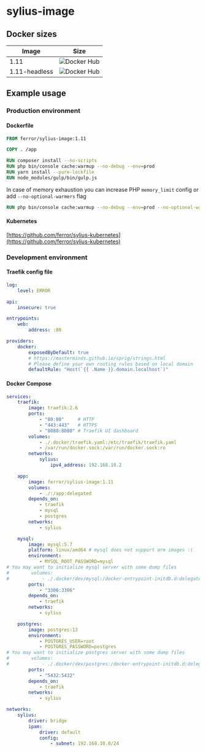 # sylius-image

## Docker sizes

| Image         | Size                                                                            |
|---------------|---------------------------------------------------------------------------------|
| 1.11          | ![Docker Hub](https://badgen.net/docker/size/ferror/sylius-image/1.11)          |
| 1.11-headless | ![Docker Hub](https://badgen.net/docker/size/ferror/sylius-image/1.11-headless) |

## Example usage
### Production environment
#### Dockerfile

```dockerfile
FROM ferror/sylius-image:1.11

COPY . /app

RUN composer install --no-scripts
RUN php bin/console cache:warmup --no-debug --env=prod
RUN yarn install --pure-lockfile
RUN node_modules/gulp/bin/gulp.js
```

In case of memory exhaustion you can increase PHP `memory_limit` config or add `--no-optional-warmers` flag
```dockerfile
RUN php bin/console cache:warmup --no-debug --env=prod --no-optional-warmers
```

#### Kubernetes
[https://github.com/ferror/sylius-kubernetes](https://github.com/ferror/sylius-kubernetes)

### Development environment
#### Traefik config file

```yaml
log:
    level: ERROR

api:
    insecure: true

entrypoints:
    web:
        address: :80

providers:
    docker:
        exposedByDefault: true
        # https://masterminds.github.io/sprig/strings.html
        # Please define your own routing rules based on local domain
        defaultRule: "Host(`{{ .Name }}.domain.localhost`)"
```

#### Docker Compose
```yaml
services:
    traefik:
        image: traefik:2.6
        ports:
            - "80:80"     # HTTP
            - "443:443"   # HTTPS
            - "8080:8080" # Traefik UI dashboard
        volumes:
            - ./.docker/traefik.yaml:/etc/traefik/traefik.yaml
            - /var/run/docker.sock:/var/run/docker.sock:ro
        networks:
            sylius:
                ipv4_address: 192.168.10.2

    app:
        image: ferror/sylius-image:1.11
        volumes:
            - ./:/app:delegated
        depends_on:
            - traefik
            - mysql
            - postgres
        networks:
            - sylius

    mysql:
        image: mysql:5.7
        platform: linux/amd64 # mysql does not support arm images :(
        environment:
            - MYSQL_ROOT_PASSWORD=mysql
# You may want to initialize mysql server with some dump files
#        volumes:
#            - ./.docker/dev/mysql:/docker-entrypoint-initdb.d:delegated
        ports:
            - "3306:3306"
        depends_on:
            - traefik
        networks:
            - sylius

    postgres:
        image: postgres:13
        environment:
            - POSTGRES_USER=root
            - POSTGRES_PASSWORD=postgres
# You may want to initialize postgres server with some dump files
#        volumes:
#            - ./.docker/dev/postgres:/docker-entrypoint-initdb.d:delegated
        ports:
            - "5432:5432"
        depends_on:
            - traefik
        networks:
            - sylius

networks:
    sylius:
        driver: bridge
        ipam:
            driver: default
            config:
                - subnet: 192.168.10.0/24
```
